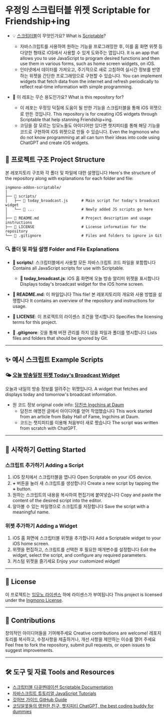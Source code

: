 # 우정잉 스크립터블 위젯 Scriptable for Friendship+ing

- 💡 [스크립터블](https://apps.apple.com/kr/app/scriptable/id1405459188)이 무엇인가요? What is [Scriptable](https://apps.apple.com/us/app/scriptable/id1405459188)?
  - 자바스크립트를 사용하여 원하는 기능을 프로그래밍한 후, 이를 홈 화면 위젯 등 다양한 형태로 iOS에서 사용할 수 있게 도와주는 앱입니다. It is an app that allows you to use JavaScript to program desired functions and then use them in various forms, such as home screen widgets, on iOS.
  - 인터넷에서 데이터를 가져오고, 주기적으로 새로 고침하여 실시간 정보를 반영하는 위젯을 간단한 프로그래밍으로 구현할 수 있습니다. You can implement widgets that fetch data from the internet and refresh periodically to reflect real-time information with simple programming.

- 🤔 이 레포는 무슨 용도인가요? What is this repository for?
  - 이 레포는 우정잉 덕질에 도움이 될 만한 기능을 스크립터블을 통해 iOS 위젯으로 만든 것입니다. This repository is for creating iOS widgets through Scriptable that help stanning Friendship+ing.
  - 코딩을 잘 모르는 잉모노들도 아이디어만 있다면 챗지피티를 통해 해당 기능을 코드로 구현하여 iOS 위젯으로 만들 수 있습니다. Even the Ingmonos who do not know programming at all can turn their ideas into code using ChatGPT and create iOS widgets.

## 📁 프로젝트 구조 Project Structure

본 레포지토리 구조와 각 폴더 및 파일에 대한 설명입니다 Here's the structure of the repository along with explanations for each folder and file:

```
ingmono-addon-scriptable/
│
├── 📂 scripts/
│   ├── 📄 today_broadcast.js      # Main script for today's broadcast widget
│   └── 📄 ...                     # Newly added JS scripts go here
│
├── 📄 README.md                   # Project description and usage instructions
├── 📄 LICENSE                     # License information for the repository
└── 📄 .gitignore                  # Files and folders to ignore in Git
```

### 🔍 폴더 및 파일 설명 Folder and File Explanations

- **📂 scripts/**: 스크립터블에서 사용할 모든 자바스크립트 코드 파일을 포함합니다 Contains all JavaScript scripts for use with Scriptable.
  - **📄 today_broadcast.js**: iOS 홈 화면에 오늘 방송 알리미 위젯을 표시합니다 Displays today's broadcast widget for the iOS home screen.

- **📄 README.md**: 이 파일입니다 This file! 본 레포지토리의 개요와 사용 방법을 설명합니다 It contains an overview of the repository and instructions for usage.

- **📄 LICENSE**: 이 프로젝트의 라이센스 조건을 명시합니다 Specifies the licensing terms for this project.

- **📄 .gitignore**: 깃을 통해 버젼 관리를 하지 않을 파일과 폴더를 명시합니다 Lists files and folders that should be ignored by Git.

---

## ✨ 예시 스크립트 Example Scripts

### 🌤️ [오늘 방송일정 위젯 Today's Broadcast Widget](./scripts/today_broadcast.js)
오늘과 내일의 방송 정보를 알려주는 위젯입니다. A widget that fetches and displays today and tomorrow's broadcast information.

- 원 코드 정보 original code info: [담친쓰 Ingchins at Daum](https://cafe.daum.net/ingsfriend/sUaB/1792)
  - 담친쓰 애명전 글에서 아이디어를 얻어 작업했습니다 This work started from an article from Baby Hall of Fame, Ingchins at Daum.
  - 코드는 챗지피티를 이용해 처음부터 새로 짰습니다 The script was written from scratch with ChatGPT.

---

## 🚀 시작하기 Getting Started

### 스크립트 추가하기 Adding a Script
1. iOS 장치에서 스크립터블을 엽니다 Open Scriptable on your iOS device.
2. **+** 버튼을 눌러 새 스크립트를 생성합니다 Create a new script by tapping the **+** button.
3. 원하는 스크립트의 내용을 복사하여 편집기에 붙여넣습니다 Copy and paste the content of the desired script into the editor.
4. 알아볼 수 있는 파일명으로 스크립트를 저장합니다 Save the script with a meaningful name.

### 위젯 추가하기 Adding a Widget
1. iOS 홈 화면에 스크립터블 위젯을 추가합니다 Add a Scriptable widget to your iOS home screen.
2. 위젯을 편집하고, 스크립트를 선택한 후 필요한 매개변수를 설정합니다 Edit the widget, select the script, and configure any required parameters.
3. 커스텀 위젯을 즐기세요 Enjoy your customized widget!

---

## 📜 License

이 프로젝트는 [잉모노 라이센스](./LICENSE) 하에 라이센스가 부여됩니다 This project is licensed under the [Ingmono License](./LICENSE).

---

## 🤝 Contributions

창의적인 아이디어들을 기여해주세요 Creative contributions are welcome! 레포지토리를 복사하고, 수정사항을 제출하거나, 개선 사항을 제안하는 이슈를 열어 주세요 Feel free to fork the repository, submit pull requests, or open issues to suggest improvements.

---

## 🛠️ 도구 및 자료 Tools and Resources
- [스크립터블 다큐멘테이션 Scriptable Documentation](https://docs.scriptable.app/)
- [자바스크립트 튜토리얼 JavaScript Tutorials](https://developer.mozilla.org/en-US/docs/Web/JavaScript)
- [깃허브 가이드 GitHub Guide](https://guides.github.com/)
- [코딩알못들의 영원한 친구, 챗지피티 ChatGPT, the best coding buddy for dummies](https://chatgpt.com/)